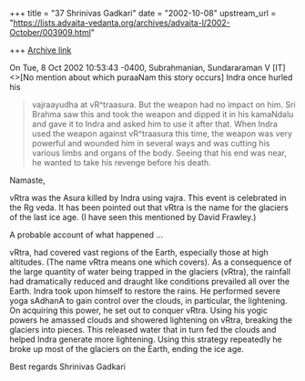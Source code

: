 +++
title = "37 Shrinivas Gadkari"
date = "2002-10-08"
upstream_url = "https://lists.advaita-vedanta.org/archives/advaita-l/2002-October/003909.html"

+++
[Archive link](https://lists.advaita-vedanta.org/archives/advaita-l/2002-October/003909.html)

On Tue, 8 Oct 2002 10:53:43 -0400, Subrahmanian, Sundararaman V [IT] <>[No
mention about which puraaNam this story occurs] Indra once hurled his
>vajraayudha at vR^traasura.  But the weapon had no impact on him.  Sri
>Brahma saw this and took the weapon and dipped it in his kamaNdalu and gave
>it to Indra and asked him to use it after that.  When Indra used the weapon
>against vR^traasura this time, the weapon was very powerful and wounded him
>in several ways and was cutting his various limbs and organs of the body.
>Seeing that his end was near, he wanted to take his revenge before his
>death.

Namaste,

vRtra was the Asura killed by Indra using vajra. This event
is celebrated in the Rg veda. It has been pointed out that vRtra
is the name for the glaciers of the last ice age. (I have seen this
mentioned by David Frawley.)

A probable account of what happened ...

vRtra, had covered vast regions of the Earth, especially those at high
altitudes. (The name vRtra means one which covers). As a consequence of
the large quantity of water being trapped in the glaciers (vRtra), the
rainfall had dramatically reduced and draught like conditions prevailed all
over the Earth. Indra took upon himself to restore the rains. He performed
severe yoga sAdhanA to gain control over the clouds, in particular, the
lightening. On acquiring this power, he set out to conquer vRtra. Using his
yogic powers he amassed clouds and showered lightening on vRtra, breaking
the glaciers into pieces. This released water that in turn fed the clouds
and helped Indra generate more lightening. Using this strategy repeatedly
he broke up most of the glaciers on the Earth, ending the ice age.

Best regards
Shrinivas Gadkari

